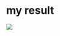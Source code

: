 # my result
<img src="https://user-images.githubusercontent.com/33628588/100648279-10790b80-3384-11eb-8268-9724943c8393.png">
